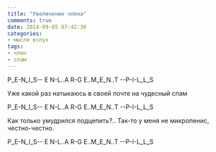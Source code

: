 ```yaml
---
title: "Увеличение члена"
comments: true
date: 2014-09-05 07:42:30
categories:
- мысли вслух
tags:
- член
- спам
---
```

P_E-N_I_S-- E N-L..A R-G E..M_E_N..T --P-I-L_L_S

Уже какой раз натыкаюсь в своей почте на чудесный спам

P_E-N_I_S-- E N-L..A R-G E..M_E_N..T --P-I-L_L_S

Как только умудрился подцепить?.. Так-то у меня не микропенис, честно-честно.

P_E-N_I_S-- E N-L..A R-G E..M_E_N..T --P-I-L_L_S